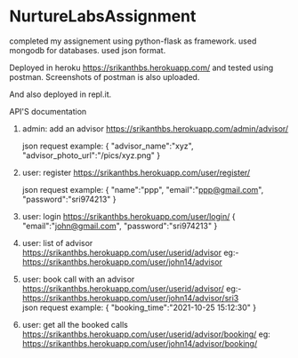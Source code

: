 # NurtureLabsAssignment

completed my assignement using python-flask as framework.
used mongodb for databases.
used json format.

Deployed in heroku https://srikanthbs.herokuapp.com/ and tested using postman. Screenshots of postman is also uploaded.

And also deployed in repl.it.

API'S documentation

1. admin: add an advisor
    https://srikanthbs.herokuapp.com/admin/advisor/

    json request example: 
    {
        "advisor_name":"xyz",
        "advisor_photo_url":"/pics/xyz.png"
    }

2. user: register
    https://srikanthbs.herokuapp.com/user/register/

    json request example:
    {
        "name":"ppp",
        "email":"ppp@gmail.com",
        "password":"sri974213"
    }

3. user: login
https://srikanthbs.herokuapp.com/user/login/
{
    "email":"john@gmail.com",
    "password":"sri974213"
}

4. user: list of advisor
https://srikanthbs.herokuapp.com/user/userid/advisor
eg:-
https://srikanthbs.herokuapp.com/user/john14/advisor

    
5. user: book call with an advisor
https://srikanthbs.herokuapp.com/user/userid/advisor/<advisorid>
eg:-
https://srikanthbs.herokuapp.com/user/john14/advisor/sri3   
    json request example:
    {
        "booking_time":"2021-10-25 15:12:30"
    }

6. user: get all the booked calls
https://srikanthbs.herokuapp.com/user/userid/advisor/booking/
eg:
https://srikanthbs.herokuapp.com/user/john14/advisor/booking/
